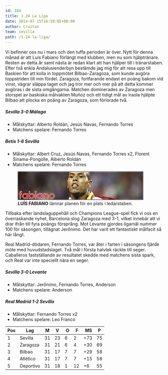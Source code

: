 ```yaml
---
id: 184
title: 1.24 La Liga
date: 2014-07-15T16:59:05+00:00
author: Crustan
team: sevilla
path: /1-24-la-liga/
---
```


Vi befinner oss nu i mars och den tuffa perioden är över. Nytt för denna månad är att Luís Fabiano förlängt med klubben, men nu som hjälptränare. Resten av detta år samt nästa är redan klart att han hjälper till i tränarstaben. Efter två enkla Andalusienderbyn bestämde jag mig för att resa upp till Baskien för att kolla in toppmötet Bilbao-Zaragoza, som kunde avgöra toppstriden till min fördel. Zaragoza, fortfarande endast en poäng bakom vid vinst, vägrar släppa taget och jag tror mer och mer på att detta kommer avgöras i de sista omgångarna. Matchen dominerades av Zaragoza men storspel av baskiska målvakten Muñoz och ett tidigt mål av Iraola hjälpte Bilbao att plocka en poäng av Zaragoza, som förlorade två.

##### Sevilla 3-0 Málaga

- Målskyttar: Alberto Roldán, Jesús Navas, Fernando Torres
- Matchens spelare: Fernando Torres

##### Betis 1-6 Sevilla

- Målskyttar: Albert Cruz, Jesús Navas, Fernando Torres x2, Florent Sinama-Pongolle, Alberto Roldán
- Matchens spelare: Fernando Torres

<figure>
  <img src="../images/fabiano.png" alt="fabiano"  />
  <figcaption><strong>LUÍS FABIANO</strong> lämnar planen för en plats i ledarstaben.</figcaption>
</figure>

Tillbaka efter landslaguppehåll och Champions League-spel fick vi oss en överraskande nyhet, Barcelona slog Zaragoza med 3-1, vilket innebär att vi drar ifrån till fyra poängs försprång. Mot Levante gjordes ligamål nummer 100 för säsongen, tillägnat Jerônimo. Det har varit ett fantastiskt målfacit så här långt.

Real Madrid-dödaren, Fernando Torres, var åter i farten i säsongens fjärde möte med huvudstadslaget. Två mål i första halvlek räckte till seger. Caballeros fastställande av resultatet skedde med matchens sista spark, och Real var inte speciellt nära en seger.

##### Sevilla 3-0 Levante

- Målskyttar: Jerônimo, Fernando Torres, Anderson
- Matchens spelare: Anderson

##### Real Madrid 1-2 Sevilla

- Målskyttar: Fernando Torres x2
- Matchens spelare: Leo Franco

| Pos | Lag       | M   | V   |  O  |  F  |  MS | P   |
| --- | --------- | --- | --- | --- | --- | --- | --- |
| 1   | Sevilla   | 31  | 23  | 6   | 2   | +73 | 75  |
| 2   | Zaragoza  | 31  | 21  | 6   | 4   | +30 | 69  |
| 3   | Bilbao    | 31  | 17  | 7   | 7   | +29 | 58  |
| 4   | Atlético  | 31  | 17  | 7   | 7   | +15 | 58  |
| 5   | Deportivo | 31  | 18  | 1   | 12  | +6  | 55  |
